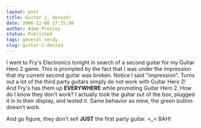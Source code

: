 ```yaml
---
layout: post
title: Guitar 2, denied!
date: 2006-12-08 17:35:00
author: Adam Presley
status: Published
tags: general nerdy
slug: guitar-2-denied
---
```

I went to Fry's Electronics tonight in search of a second guitar for my
Guitar Hero 2 game. This is prompted by the fact that I was under the
impression that my current second guitar was broken. Notice I said
"impression". Turns out a lot of the third party guitars simply do not
work with Guitar Hero 2! And Fry's has them up **EVERYWHERE** while
promoting Guitar Hero 2. How do I know they don't work? I actually took
the guitar out of the box, plugged it in to their display, and tested
it. Same behavior as mine, the green button doesn't work.  
  
And go figure, they don't sell **JUST** the first party guitar. <_<
BAH!
